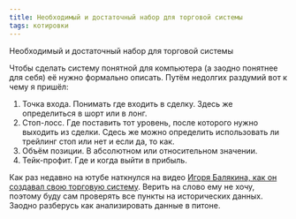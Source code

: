 ```yaml
---
title: Необходимый и достаточный набор для торговой системы
tags: котировки
---
```


Необходимый и достаточный набор для торговой системы

Чтобы сделать систему понятной для компьютера (а заодно понятнее для себя) её нужно формально описать. Путём недолгих раздумий вот к чему я пришёл:

1. Точка входа. Понимать где входить в сделку. Здесь же определиться в шорт или в лонг.
2. Стоп-лосс. Где поставить тот уровень, после которого нужно выходить из сделки. Сдесь же можно определить использовать ли трейлинг стоп или нет и если да, то как.
3. Объём позиции. В абсолютном или относительном значении.
4. Тейк-профит. Где и когда выйти в прибыль.

Как раз недавно на ютубе наткнулся на видео [Игоря Балякина, как он создавал свою торговую систему](https://www.youtube.com/watch?v=pIykJvVo9gU). Верить на слово ему не хочу, поэтому буду сам проверять все пункты на исторических данных. Заодно разберусь как анализировать данные в питоне.
